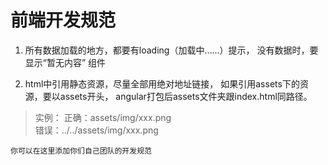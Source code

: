 # 前端开发规范

1. 所有数据加载的地方，都要有loading（加载中……）提示，
没有数据时，要显示“暂无内容” 组件

2. html中引用静态资源，尽量全部用绝对地址链接，
如果引用assets下的资源，要以assets开头，
angular打包后assets文件夹跟index.html同路径。  
> 实例：
正确：assets/img/xxx.png  
错误：../../assets/img/xxx.png








`你可以在这里添加你们自己团队的开发规范`



